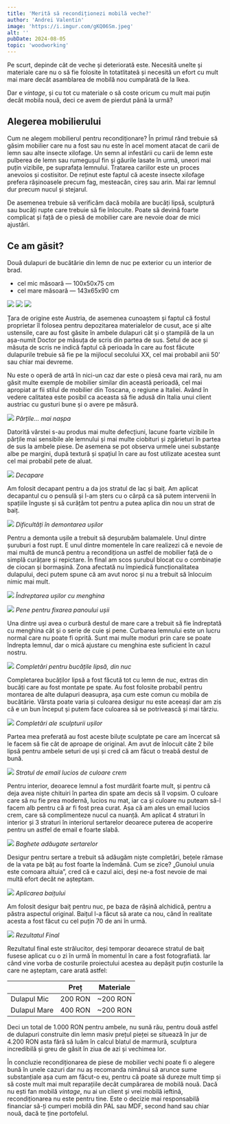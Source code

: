 ```yaml
---
title: 'Merită să recondiționezi mobilă veche?'
author: 'Andrei Valentin'
image: 'https://i.imgur.com/gKQ06Sm.jpeg'
alt: ''
pubDate: 2024-08-05
topic: 'woodworking'
---
```

Pe scurt, depinde cât de veche și deteriorată este. Necesită unelte și materiale care nu o să fie folosite în totatlitateâ și necesită un efort cu mult mai mare decât asamblarea de mobilă nou cumpărată de la Ikea.

Dar e *vintage*, și cu tot cu materiale o să coste oricum cu mult mai puțin decât mobila nouă, deci ce avem de pierdut până la urmă?

## Alegerea mobilierului

Cum ne alegem mobilierul pentru recondiționare? În primul rând trebuie să găsim mobilier care nu a fost sau nu este în acel moment atacat de carii de lemn sau alte insecte xilofage. Un semn al infestării cu carii de lemn este pulberea de lemn sau rumegușul fin și găurile lasate în urmă, uneori mai puțin vizibile, pe suprafața lemnului. Tratarea cariilor este un proces anevoios și costisitor. De reținut este faptul că aceste insecte xilofage prefera rășinoasele precum fag, mesteacăn, cireș sau arin. Mai rar lemnul dur precum nucul și stejarul.

De asemenea trebuie să verificăm dacă mobila are bucăți lipsă, sculptură sau bucăți rupte care trebuie să fie înlocuite. Poate să devină foarte complicat și față de o piesă de mobilier care are nevoie doar de mici ajustări.

## Ce am găsit?

Două dulapuri de bucătărie din lemn de nuc pe exterior cu un interior de brad. 
- cel mic măsoară — 100x50x75 cm
- cel mare măsoară — 143x65x90 cm

![](https://i.imgur.com/5f1CqSU.jpeg)
![](https://i.imgur.com/1QxWyVD.jpeg)
![](https://i.imgur.com/pVsOoTO.jpeg)

Țara de origine este Austria, de asemenea cunoaștem și faptul că fostul proprietar îl folosea pentru depozitarea materialelor de cusut, ace și alte ustensile, care au fost găsite în ambele dulapuri cât și o ștampilă de la un așa-numit Doctor pe măsuța de scris din partea de sus. Setul de ace și măsuța de scris ne indică faptul că perioada în care au fost făcute dulapurile trebuie să fie pe la mijlocul secolului XX, cel mai probabil anii 50' sau chiar mai devreme.

Nu este o operă de artă în nici-un caz dar este o piesă ceva mai rară, nu am găsit multe exemple de mobilier similar din această perioadă, cel mai apropiat ar fii stilul de mobilier din Toscana, o regiune a Italiei. Având în vedere calitatea este posibil ca aceasta să fie adusă din Italia unui client austriac cu gusturi bune și o avere pe măsură.

![](https://i.imgur.com/PsVGjtt.png)
*Părțile... mai nașpa* 

Datorită vârstei s-au produs mai multe defecțiuni, lacune foarte vizibile în părțile mai sensibile ale lemnului și mai multe ciobituri și zgârieturi în partea de sus la ambele piese. De asemena se pot observa urmele unei substanțe albe pe margini, după textură și spațiul în care au fost utilizate acestea sunt cel mai probabil pete de aluat.

![](https://i.imgur.com/9P6qDSq.jpeg)
*Decapare*

Am folosit decapant pentru a da jos stratul de lac și baiț. Am aplicat decapantul cu o pensulă și l-am șters cu o cârpă ca să putem intervenii în spațiile înguste și să curățăm tot pentru a putea aplica din nou un strat de baiț.

![](https://i.imgur.com/UoWAy0W.jpeg)
*Dificultăți în demontarea ușilor*

Pentru a demonta ușile a trebuit să deșurubăm balamalele. Unul dintre șuruburi a fost rupt. E unul dintre momentele în care realizezi că e nevoie de mai multă de muncă pentru a recondiționa un astfel de mobilier față de o simplă curățare și repictare. În final am scos șurubul blocat cu o combinație de ciocan și bormașină. Zona afectată nu împiedică funcționalitatea dulapului, deci putem spune că am avut noroc și nu a trebuit să înlocuim nimic mai mult.

![](https://i.imgur.com/7lOFEOE.jpeg)
*Îndreptarea ușilor cu menghina*

![](https://i.imgur.com/PFHwjph.jpeg)
*Pene pentru fixarea panoului ușii*

Una dintre uși avea o curbură destul de mare care a trebuit să fie îndreptată cu menghina cât și o serie de cuie și pene. Curbarea lemnului este un lucru normal care nu poate fi oprită. Sunt mai multe moduri prin care se poate îndrepta lemnul, dar o mică ajustare cu menghina este suficient în cazul nostru.

![](https://i.imgur.com/WqbNdaZ.jpeg)
*Completări pentru bucățile lipsă, din nuc*

Completarea bucăților lipsă a fost făcută tot cu lemn de nuc, extras din bucăți care au fost montate pe spate. Au fost folosite probabil pentru montarea de alte dulapuri deasupra, așa cum este comun cu mobila de bucătărie. Vârsta poate varia și culoarea desigur nu este aceeași dar am zis că e un bun început și putem face culoarea să se potrivească și mai târziu.

![](https://i.imgur.com/7l4Qoxa.jpeg)
*Completări ale sculpturii ușilor*

Partea mea preferată au fost aceste biluțe sculptate pe care am încercat să le facem să fie cât de aproape de original. Am avut de înlocuit câte 2 bile lipsă pentru ambele seturi de uși și cred că am făcut o treabă destul de bună. 

![](https://i.imgur.com/7V2e7ud.jpeg)
*Stratul de email lucios de culoare crem*

Pentru interior, deoarece lemnul a fost murdărit foarte mult, și pentru că deja avea niște chituiri în partea din spate am decis să îl vopsim. O culoare care să nu fie prea modernă, lucios nu mat, iar ca și culoare nu puteam să-l facem alb pentru că ar fi fost prea curat. Așa că am ales un email lucios crem, care să complimenteze nucul ca nuanță. Am aplicat 4 straturi în interior și 3 straturi în interiorul sertarelor deoarece puterea de acoperire pentru un astfel de email e foarte slabă.

![](https://i.imgur.com/ivLA7QF.jpeg)
*Baghete adăugate sertarelor*

Desigur pentru sertare a trebuit să adăugăm niște completări, bețele rămase de la vata pe băț au fost foarte la îndemână. Cum se zice? „Gunoiul unuia este comoara altuia”, cred că e cazul aici, deși ne-a fost nevoie de mai multă efort decât ne așteptam.

![](https://i.imgur.com/M1akVo0.png)
*Aplicarea baițului*

Am folosit desigur baiț pentru nuc, pe baza de rășină alchidică, pentru a păstra aspectul original. Baițul l-a făcut să arate ca nou, când în realitate acesta a fost făcut cu cel puțin 70 de ani în urmă. 

![](https://i.imgur.com/SC5RjTI.jpeg)
*Rezultatul Final*

Rezultatul final este strălucitor, deși temporar deoarece stratul de baiț fusese aplicat cu o zi în urmă în momentul în care a fost fotografiată. Iar când vine vorba de costurile proiectului acestea au depășit puțin costurile la care ne așteptam, care arată astfel:

|              | Preț    | Materiale |
| ------------ | ------- | --------- |
| Dulapul Mic  | 200 RON | ~200 RON  |
| Dulapul Mare | 400 RON | ~200 RON  |

Deci un total de 1.000 RON pentru ambele, nu sună rău, pentru două astfel de dulapuri construite din lemn masiv prețul pieței se situează în jur de 4.200 RON asta fără să luăm în calcul blatul de marmură, sculptura incredibilă și greu de găsit în ziua de azi și vechimea lor.

În concluzie recondiționarea de piese de mobilier vechi poate fi o alegere bună în unele cazuri dar nu aș recomanda nimănui să arunce sume substanțiale așa cum am făcut-o eu, pentru că poate să dureze mult timp și să coste mult mai mult reparațiile decât cumpărarea de mobilă nouă. Dacă nu ești fan mobilă *vintage*, nu ai un client și vrei mobilă ieftină, recondiționarea nu este pentru tine. Este o decizie mai responsabilă financiar să-ți cumperi mobilă din PAL sau MDF, second hand sau chiar nouă, dacă te ține portofelul.